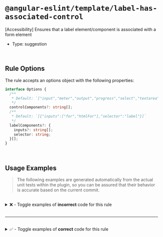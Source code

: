 <!--

  DO NOT EDIT.

  This markdown file was autogenerated using a mixture of the following files as the source of truth for its data:
  - ../../src/rules/label-has-associated-control.ts
  - ../../tests/rules/label-has-associated-control/cases.ts

  In order to update this file, it is therefore those files which need to be updated, as well as potentially the generator script:
  - ../../../../tools/scripts/generate-rule-docs.ts

-->

<br>

# `@angular-eslint/template/label-has-associated-control`

[Accessibility] Ensures that a label element/component is associated with a form element

- Type: suggestion

<br>

## Rule Options

The rule accepts an options object with the following properties:

```ts
interface Options {
  /**
   * Default: `["input","meter","output","progress","select","textarea"]`
   */
  controlComponents?: string[];
  /**
   * Default: `[{"inputs":["for","htmlFor"],"selector":"label"}]`
   */
  labelComponents?: {
    inputs?: string[];
    selector: string;
  }[];
}

```

<br>

## Usage Examples

> The following examples are generated automatically from the actual unit tests within the plugin, so you can be assured that their behavior is accurate based on the current commit.

<br>

<details>
<summary>❌ - Toggle examples of <strong>incorrect</strong> code for this rule</summary>

<br>

#### Default Config

```json
{
  "rules": {
    "@angular-eslint/template/label-has-associated-control": [
      "error"
    ]
  }
}
```

<br>

#### ❌ Invalid Code

```html
<label>Label</label>
~~~~~~~~~~~~~~~~~~~~
```

<br>

---

<br>

#### Custom Config

```json
{
  "rules": {
    "@angular-eslint/template/label-has-associated-control": [
      "error",
      {
        "labelComponents": [
          {
            "inputs": [
              "id"
            ],
            "selector": "app-label"
          }
        ]
      }
    ]
  }
}
```

<br>

#### ❌ Invalid Code

```html
<app-label anotherAttribute="id"></app-label>
~~~~~~~~~~~~~~~~~~~~~~~~~~~~~~~~~~~~~~~~~~~~~
```

</details>

<br>

---

<br>

<details>
<summary>✅ - Toggle examples of <strong>correct</strong> code for this rule</summary>

<br>

#### Default Config

```json
{
  "rules": {
    "@angular-eslint/template/label-has-associated-control": [
      "error"
    ]
  }
}
```

<br>

#### ✅ Valid Code

```html
<ng-container *ngFor="let item of items; index as index">
  <label for="item-{{index}}">Label #{{index}</label>
  <input id="item-{{index}}" [(ngModel)]="item.name">
</ng-container>
<label for="id"></label>
<label for="{{id}}"></label>
<label [attr.for]="id"></label>
<label [htmlFor]="id"></label>
```

<br>

---

<br>

#### Custom Config

```json
{
  "rules": {
    "@angular-eslint/template/label-has-associated-control": [
      "error",
      {
        "controlComponents": [
          "app-input"
        ],
        "labelComponents": [
          {
            "inputs": [
              "id"
            ],
            "selector": "app-label"
          }
        ]
      }
    ]
  }
}
```

<br>

#### ✅ Valid Code

```html
<app-label id="name"></app-label>
<app-label id="{{name}}"></app-label>
<app-label [id]="name"></app-label>
<label [htmlFor]="id"></label>
```

<br>

---

<br>

#### Custom Config

```json
{
  "rules": {
    "@angular-eslint/template/label-has-associated-control": [
      "error",
      {
        "controlComponents": [
          "app-input"
        ],
        "labelComponents": [
          {
            "inputs": [
              "id"
            ],
            "selector": "app-label"
          }
        ]
      }
    ]
  }
}
```

<br>

#### ✅ Valid Code

```html
<label><input type="radio"></label>
<label><meter></meter></label>
<label><output></output></label>
<label><progress></progress></label>
<label><select><option>1</option></select></label>
<label><textarea></textarea></label>
<a-label><input></a-label>
<label>
  Label
  <input>
</label>
<label>
  Label
  <span><input></span>
</label>
<app-label>
  <span>
    <app-input></app-input>
  </span>
</app-label>
```

</details>

<br>
